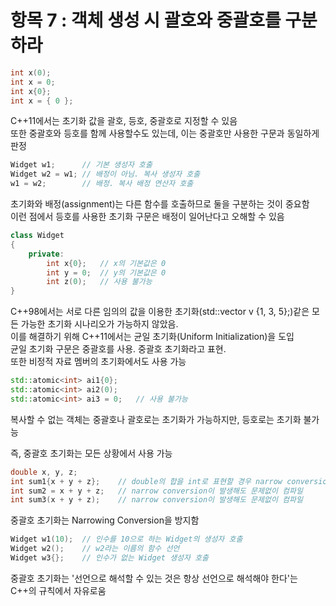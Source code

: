 # 항목 7 : 객체 생성 시 괄호와 중괄호를 구분하라
```cpp
int x(0);
int x = 0;
int x{0};
int x = { 0 };
```
C++11에서는 초기화 값을 괄호, 등호, 중괄호로 지정할 수 있음
<br>
또한 중괄호와 등호를 함께 사용할수도 있는데, 이는 중괄호만 사용한 구문과 동일하게 판정

```cpp
Widget w1;      // 기본 생성자 호출
Widget w2 = w1; // 배정이 아님. 복사 생성자 호출
w1 = w2;        // 배정. 복사 배정 연산자 호출
```
초기화와 배정(assignment)는 다른 함수를 호출하므로 둘을 구분하는 것이 중요함
<br>
이런 점에서 등호를 사용한 초기화 구문은 배정이 일어난다고 오해할 수 있음

```cpp
class Widget
{
    private:
        int x{0};   // x의 기본값은 0
        int y = 0;  // y의 기본값은 0
        int z(0);   // 사용 불가능
}
```
C++98에서는 서로 다른 임의의 값을 이용한 초기화(std::vector<int> v {1, 3, 5};)같은 모든 가능한 초기화 시나리오가 가능하지 않았음.
<br>
이를 해결하기 위해 C++11에서는 균일 초기화(Uniform Initialization)을 도입
<br>
균일 초기화 구문은 중괄호를 사용. 중괄호 초기화라고 표현.
<br>
또한 비정적 자료 멤버의 초기화에서도 사용 가능

```cpp
std::atomic<int> ai1{0};
std::atomic<int> ai2(0);
std::atomic<int> ai3 = 0;   // 사용 불가능
```
복사할 수 없는 객체는 중괄호나 괄호로는 초기화가 가능하지만, 등호로는 초기화 불가능

즉, 중괄호 초기화는 모든 상황에서 사용 가능

```cpp
double x, y, z;
int sum1{x + y + z};    // double의 합을 int로 표현할 경우 narrow conversion이 발생하므로 오류 발생
int sum2 = x + y + z;   // narrow conversion이 발생해도 문제없이 컴파일
int sum3(x + y + z);    // narrow conversion이 발생해도 문제없이 컴파일
```
중괄호 초기화는 Narrowing Conversion을 방지함

```cpp
Widget w1(10);  // 인수를 10으로 하는 Widget의 생성자 호출
Widget w2();    // w2라는 이름의 함수 선언
Widget w3{};    // 인수가 없는 Widget 생성자 호출
```
중괄호 초기화는 '선언으로 해석할 수 있는 것은 항상 선언으로 해석해야 한다'는 C++의 규칙에서 자유로움
